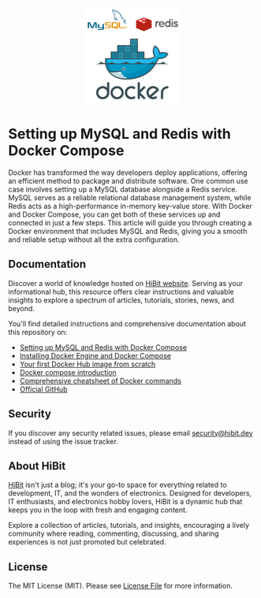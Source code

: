 <p align="center"><img src="https://github.com/hibit-dev/db-containerization/blob/608ff47851fddc7880b43e03a2c3764e76224075/images/preview.png" alt="Setting up MySQL and Redis with Docker Compose"></p>

# Setting up MySQL and Redis with Docker Compose
Docker has transformed the way developers deploy applications, offering an efficient method to package and distribute software. One common use case involves setting up a MySQL database alongside a Redis service. MySQL serves as a reliable relational database management system, while Redis acts as a high-performance in-memory key-value store. With Docker and Docker Compose, you can get both of these services up and connected in just a few steps. This article will guide you through creating a Docker environment that includes MySQL and Redis, giving you a smooth and reliable setup without all the extra configuration.  

## Documentation
Discover a world of knowledge hosted on [HiBit website](https://www.hibit.dev). Serving as your informational hub, this resource offers clear instructions and valuable insights to explore a spectrum of articles, tutorials, stories, news, and beyond.  

You'll find detailed instructions and comprehensive documentation about this repository on:
- [Setting up MySQL and Redis with Docker Compose](https://www.hibit.dev/posts/210/setting-up-mysql-and-redis-with-docker-compose)
- [Installing Docker Engine and Docker Compose](https://www.hibit.dev/posts/8/installing-docker-engine-and-docker-compose)
- [Your first Docker Hub image from scratch](https://www.hibit.dev/posts/10/your-first-docker-hub-image-from-scratch)
- [Docker compose introduction](https://www.hibit.dev/posts/28/docker-compose-introduction)
- [Comprehensive cheatsheet of Docker commands](https://www.hibit.dev/posts/100/comprehensive-cheatsheet-of-docker-commands)
- [Official GitHub](https://github.com/hibit-dev/db-containerization)

## Security
If you discover any security related issues, please email security@hibit.dev instead of using the issue tracker.

## About HiBit
[HiBit](https://www.hibit.dev) isn't just a blog; it's your go-to space for everything related to development, IT, and the wonders of electronics. Designed for developers, IT enthusiasts, and electronics hobby lovers, HiBit is a dynamic hub that keeps you in the loop with fresh and engaging content.  

Explore a collection of articles, tutorials, and insights, encouraging a lively community where reading, commenting, discussing, and sharing experiences is not just promoted but celebrated.

## License
The MIT License (MIT). Please see [License File](LICENSE) for more information.
